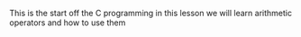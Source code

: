 This is the start off the C programming in this lesson we will learn arithmetic operators and how to use them
